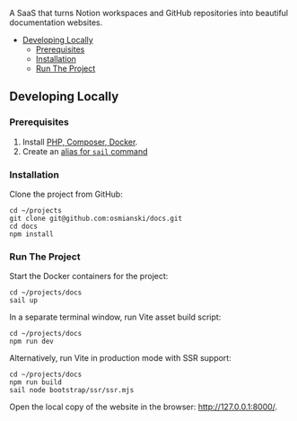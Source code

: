 A SaaS that turns Notion workspaces and GitHub repositories into beautiful documentation websites.

* [Developing Locally](#developing-locally)
    * [Prerequisites](#prerequisites)
    * [Installation](#installation)
    * [Run The Project](#run-the-project)

## Developing Locally

### Prerequisites

1. Install [PHP, Composer, Docker](https://laravel.com/docs/9.x).
2. Create an [alias for `sail` command](https://laravel.com/docs/9.x/sail#configuring-a-shell-alias)

### Installation

Clone the project from GitHub:

```shell
cd ~/projects
git clone git@github.com:osmianski/docs.git
cd docs
npm install
```

### Run The Project

Start the Docker containers for the project:

```shell
cd ~/projects/docs
sail up
```

In a separate terminal window, run Vite asset build script:

```shell
cd ~/projects/docs
npm run dev
```

Alternatively, run Vite in production mode with SSR support:

```shell
cd ~/projects/docs
npm run build
sail node bootstrap/ssr/ssr.mjs
```

Open the local copy of the website in the browser: <http://127.0.0.1:8000/>.
 
